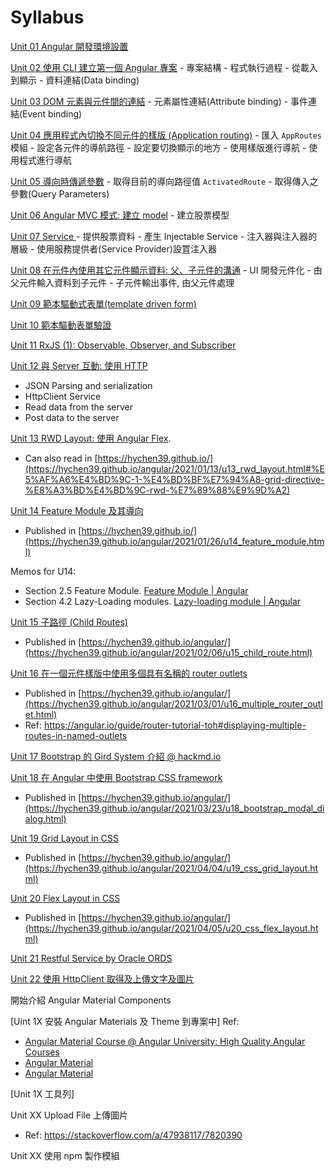 
# Syllabus

[Unit 01 Angular 開發環境設置](./u01-dev_env_setup.md)

[Unit 02 使用 CLI 建立第一個 Angular 專案](./u02-first_project.md)
    - 專案結構
    - 程式執行過程 - 從載入到顯示
    - 資料連結(Data binding)

[Unit 03 DOM 元素與元件間的連結](./u03-data_binding.md)
    - 元素屬性連結(Attribute binding)
    - 事件連結(Event binding)
  

[Unit 04 應用程式內切換不同元件的樣版 (Application routing)](./u04-app_routing.md)
    - 匯入 `AppRoutes` 模組
    - 設定各元件的導航路徑
    - 設定要切換顯示的地方
    - 使用樣版進行導航
    - 使用程式進行導航


[Unit 05 導向時傳遞參數](./u05-app_routing_param.md)
    - 取得目前的導向路徑值 `ActivatedRoute`
    - 取得傳入之參數(Query Parameters)


[Unit 06 Angular MVC 模式: 建立 model](./u06-domain_model_class.md)
    - 建立股票模型

[Unit 07 Service ](./u07-service.md)
    - 提供股票資料
    - 產生 Injectable Service
    - 注入器與注入器的層級
    - 使用服務提供者(Service Provider)設罝注入器


[Unit 08 在元件內使用其它元件顯示資料: 父、子元件的溝通](./08-components_inputs_outputs.md)
    - UI 開發元件化
    - 由父元件輸入資料到子元件
    - 子元件輸出事件, 由父元件處理



[Unit 09 範本驅動式表單(template driven form)](./u09-template_driven_form.md)


[Unit 10 範本驅動表單驗證](./u10-form_validation.md)

[Unit 11 RxJS (1): Observable, Observer, and Subscriber](./u11_Rxjs.md)

[Unit 12 與 Server 互動: 使用 HTTP ](./u12_http_service.md)
- JSON Parsing and serialization
- HttpClient Service
- Read data from the server
- Post data to the server

[Unit 13 RWD Layout: 使用 Angular Flex](./u13_rwd_layout.md).
- Can also read in [https://hychen39.github.io/](https://hychen39.github.io/angular/2021/01/13/u13_rwd_layout.html#%E5%AF%A6%E4%BD%9C-1-%E4%BD%BF%E7%94%A8-grid-directive-%E8%A3%BD%E4%BD%9C-rwd-%E7%89%88%E9%9D%A2)

[Unit 14 Feature Module 及其導向](./u14_feature_module.md)
- Published in [https://hychen39.github.io/](https://hychen39.github.io/angular/2021/01/26/u14_feature_module.html)

Memos for U14:
- Section 2.5 Feature Module. [Feature Module | Angular](https://angular.tw/guide/feature-modules)
- Section 4.2 Lazy-Loading modules. [Lazy-loading module | Angular](https://angular.tw/guide/lazy-loading-ngmodules)

[Unit 15 子路徑 (Child Routes)](./u15_child_route.md)
- Published in [https://hychen39.github.io/angular/](https://hychen39.github.io/angular/2021/02/06/u15_child_route.html)


[Unit 16 在一個元件樣版中使用多個具有名稱的 router outlets](./u16_multiple_router_outlet.md)
- Published in [https://hychen39.github.io/angular/](https://hychen39.github.io/angular/2021/03/01/u16_multiple_router_outlet.html)
- Ref: https://angular.io/guide/router-tutorial-toh#displaying-multiple-routes-in-named-outlets

[Unit 17 Bootstrap 的 Gird System 介紹 @ hackmd.io](https://hackmd.io/@hychen39/B1D0dJrU8)


[Unit 18 在 Angular 中使用 Bootstrap CSS framework](./u18_bootstrap_modal_dialog.md)
- Published in [https://hychen39.github.io/angular/](https://hychen39.github.io/angular/2021/03/23/u18_bootstrap_modal_dialog.html)

[Unit 19 Grid Layout in CSS](./u19_css_grid_layout.md)
- Published in [https://hychen39.github.io/angular/](https://hychen39.github.io/angular/2021/04/04/u19_css_grid_layout.html)


[Unit 20 Flex Layout in CSS](./u20_css_flex_layout.md)
- Published in [https://hychen39.github.io/angular/](https://hychen39.github.io/angular/2021/04/05/u20_css_flex_layout.html)

[Unit 21 Restful Service by Oracle ORDS](./u21_restful_service_ords.md)


[Unit 22 使用 HttpClient 取得及上傳文字及圖片](./u22_http_client_ords.md)


開始介紹 Angular Material Components

[Uint 1X 安裝 Angular Materials 及 Theme 到專案中]
Ref: 
- [Angular Material Course @ Angular University: High Quality Angular Courses](https://angular-university.io/lesson/angular-material-hello-world)
- [Angular Material](https://material.angular.io/guide/getting-started)
- [Angular Material](https://material.angular.io/guide/theming)


[Unit 1X 工具列]

Unit XX Upload File 上傳圖片
- Ref: https://stackoverflow.com/a/47938117/7820390




Unit XX 使用 npm 製作模組
